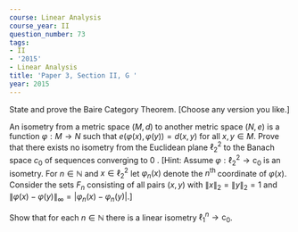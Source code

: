 ```yaml
---
course: Linear Analysis
course_year: II
question_number: 73
tags:
- II
- '2015'
- Linear Analysis
title: 'Paper 3, Section II, G '
year: 2015
---
```




State and prove the Baire Category Theorem. [Choose any version you like.]

An isometry from a metric space $(M, d)$ to another metric space $(N, e)$ is a function $\varphi: M \rightarrow N$ such that $e(\varphi(x), \varphi(y))=d(x, y)$ for all $x, y \in M$. Prove that there exists no isometry from the Euclidean plane $\ell_{2}^{2}$ to the Banach space $c_{0}$ of sequences converging to 0 . [Hint: Assume $\varphi: \ell_{2}^{2} \rightarrow \mathrm{c}_{0}$ is an isometry. For $n \in \mathbb{N}$ and $x \in \ell_{2}^{2}$ let $\varphi_{n}(x)$ denote the $n^{\text {th }}$ coordinate of $\varphi(x)$. Consider the sets $F_{n}$ consisting of all pairs $(x, y)$ with $\|x\|_{2}=\|y\|_{2}=1$ and $\|\varphi(x)-\varphi(y)\|_{\infty}=\left|\varphi_{n}(x)-\varphi_{n}(y)\right|$.]

Show that for each $n \in \mathbb{N}$ there is a linear isometry $\ell_{1}^{n} \rightarrow \mathrm{c}_{0}$.